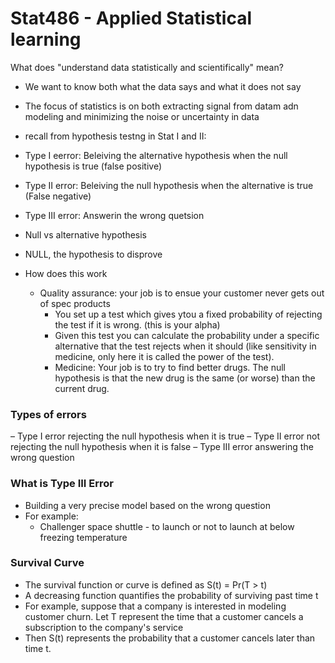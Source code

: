 # Stat486 - Applied Statistical learning

What does "understand data statistically and scientifically" mean?
- We want to know both what the data says and what it does not say
- The focus of statistics is on both extracting signal from datam adn modeling and minimizing the noise or uncertainty in data
- recall from hypothesis testng in Stat I and II:
- Type I eerror: Beleiving the alternative hypothesis when the null hypothesis is true (false positive)
- Type II error: Beleiving the null hypothesis when the alternative is true (False negative)
- Type III error: Answerin the wrong quetsion

- Null vs alternative hypothesis
- NULL, the hypothesis to disprove
- How does this work
    - Quality assurance: your job is to ensue your customer never gets out of spec products
        - You set up a test which gives ytou a fixed probability of rejecting the test if it is wrong. (this is your alpha)
        - Given this test you can calculate the probability under a specific alternative 
        that the test rejects when it should (like sensitivity in medicine, only here it is
        called the power of the test).
        - Medicine: Your job is to try to find better drugs. The null hypothesis is
        that the new drug is the same (or worse) than the current drug.

### Types of errors
– Type I error rejecting the null hypothesis when it is true
– Type II error not rejecting the null hypothesis when it is false
– Type III error answering the wrong question

### What is Type III Error
- Building a very precise model based on the wrong question
- For example:
    - Challenger space shuttle - to launch or not to launch at below freezing temperature


### Survival Curve
- The survival function or curve is defined as S(t) = Pr(T > t)
- A decreasing function quantifies the probability of surviving past time t
- For example, suppose that a company is interested in modeling customer churn. Let T represent the time that a customer cancels a subscription to the company's service
- Then S(t) represents the probability that a customer cancels later than time t.
